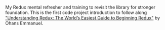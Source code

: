 My Redux mental refresher and training to revisit the library for stronger foundation. This is the first code project introduction to follow along <a href="https://medium.freecodecamp.org/understanding-redux-the-worlds-easiest-guide-to-beginning-redux-c695f45546f6">"Understanding Redux: The World’s Easiest Guide to Beginning Redux"</a> by Ohans Emmanuel.
